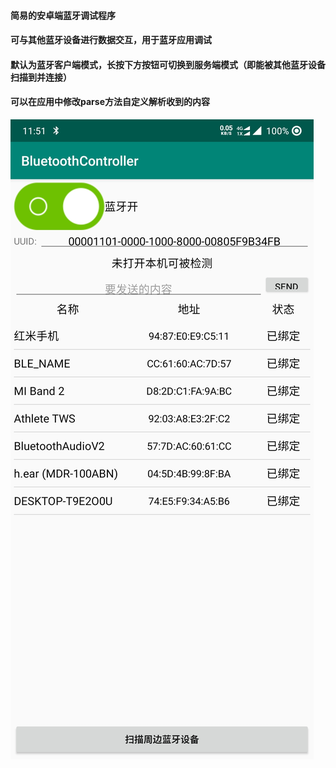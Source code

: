 #### 简易的安卓端蓝牙调试程序
#### 可与其他蓝牙设备进行数据交互，用于蓝牙应用调试
#### 默认为蓝牙客户端模式，长按下方按钮可切换到服务端模式（即能被其他蓝牙设备扫描到并连接）
#### 可以在应用中修改parse方法自定义解析收到的内容
![img](https://github.com/leishui/BluetoothController/blob/master/img/Screenshot_20200708-115145.jpg)